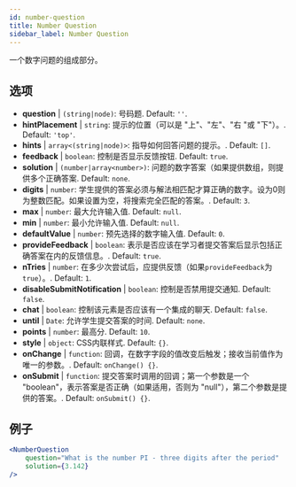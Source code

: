 ```yaml
---
id: number-question 
title: Number Question
sidebar_label: Number Question
---
```


一个数字问题的组成部分。

## 选项

* __question__ | `(string|node)`: 号码题. Default: `''`.
* __hintPlacement__ | `string`: 提示的位置（可以是 "上"、"左"、"右 "或 "下"）。. Default: `'top'`.
* __hints__ | `array<(string|node)>`: 指导如何回答问题的提示。. Default: `[]`.
* __feedback__ | `boolean`: 控制是否显示反馈按钮. Default: `true`.
* __solution__ | `(number|array<number>)`: 问题的数字答案（如果提供数组，则提供多个正确答案. Default: `none`.
* __digits__ | `number`: 学生提供的答案必须与解法相匹配才算正确的数字。设为0则为整数匹配。如果设置为空，将搜索完全匹配的答案。. Default: `3`.
* __max__ | `number`: 最大允许输入值. Default: `null`.
* __min__ | `number`: 最小允许输入值. Default: `null`.
* __defaultValue__ | `number`: 预先选择的数字输入值. Default: `0`.
* __provideFeedback__ | `boolean`: 表示是否应该在学习者提交答案后显示包括正确答案在内的反馈信息。. Default: `true`.
* __nTries__ | `number`: 在多少次尝试后，应提供反馈（如果`provideFeedback`为`true`）。. Default: `1`.
* __disableSubmitNotification__ | `boolean`: 控制是否禁用提交通知. Default: `false`.
* __chat__ | `boolean`: 控制该元素是否应该有一个集成的聊天. Default: `false`.
* __until__ | `Date`: 允许学生提交答案的时间. Default: `none`.
* __points__ | `number`: 最高分. Default: `10`.
* __style__ | `object`: CSS内联样式. Default: `{}`.
* __onChange__ | `function`: 回调，在数字字段的值改变后触发；接收当前值作为唯一的参数。. Default: `onChange() {}`.
* __onSubmit__ | `function`: 提交答案时调用的回调；第一个参数是一个 "boolean"，表示答案是否正确（如果适用，否则为 "null"），第二个参数是提供的答案。. Default: `onSubmit() {}`.


## 例子

```jsx live
<NumberQuestion
    question="What is the number PI - three digits after the period"
    solution={3.142}
/>
```
